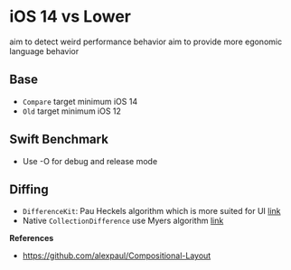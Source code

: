 #  iOS 14 vs Lower

aim to detect weird performance behavior
aim to provide more egonomic language behavior

## Base
- `Compare` target minimum iOS 14
- `Old` target minimum iOS 12

## Swift Benchmark
- Use -O for debug and release mode

## Diffing
- `DifferenceKit`: Pau Heckels algorithm which is more suited for UI [link](https://github.com/ra1028/DifferenceKit/blob/master/Sources/Algorithm.swift)
- Native `CollectionDifference` use Myers algorithm [link](https://developer.apple.com/documentation/swift/collectiondifference)

**References**
- https://github.com/alexpaul/Compositional-Layout
